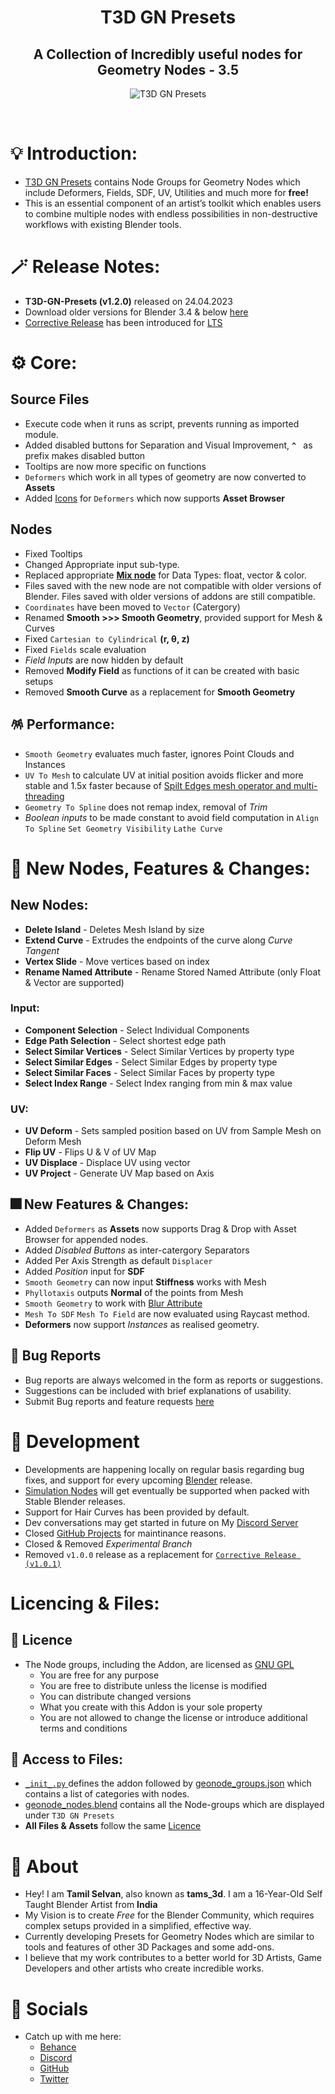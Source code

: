 <div align="center">

# T3D GN Presets
##  A Collection of Incredibly useful nodes for Geometry Nodes - 3.5
![T3D GN Presets](https://user-images.githubusercontent.com/106262964/233781475-2a48c999-f843-476a-a9bb-75e61e0781f4.png)

<br>
</div>

# 💡 Introduction:
* [T3D GN Presets](https://github.com/Tams3d/T3D-GN-Presets/) contains Node Groups for Geometry Nodes which include Deformers, Fields, SDF, UV, Utilities and much more for **free!**
* This is an essential component of an artist’s toolkit which enables users to combine multiple nodes with endless possibilities in non-destructive workflows with existing Blender tools.

# 🪄 Release Notes:
- **T3D-GN-Presets (v1.2.0)** released on 24.04.2023
- Download older versions for Blender 3.4 & below [here](https://github.com/Tams3d/T3D-GN-Presets/releases)    
- [Corrective Release](https://github.com/Tams3d/T3D-GN-Presets/tree/Master#-corrective-releases) has been introduced for [LTS](https://github.com/Tams3d/T3D-GN-Presets/releases/tag/LTS)

# ⚙️ Core:
## Source Files
- Execute code when it runs as script, prevents running as imported module.
- Added disabled buttons for Separation and Visual Improvement, **`^ `** as prefix makes disabled button
- Tooltips are now more specific on functions 
- `Deformers` which work in all types of geometry are now converted to **Assets**
- Added [Icons](https://github.com/Tams3d/T3D-GN-Presets/tree/Master/Icons) for `Deformers` which now supports **Asset Browser**

## Nodes
- Fixed Tooltips
- Changed Appropriate input sub-type.
- Replaced appropriate **[Mix node](https://archive.blender.org/developer/D13749)** for Data Types: float, vector & color.
- Files saved with the new node are not compatible with older versions of Blender. Files saved with older versions of addons are still compatible.
- `Coordinates` have been moved to `Vector` (Catergory)
- Renamed **Smooth >>> Smooth Geometry**, provided support for Mesh & Curves
- Fixed `Cartesian to Cylindrical` **(r, θ, z)**
- Fixed `Fields` scale evaluation
- *Field Inputs* are now hidden by default
- Removed **Modify Field** as functions of it can be created with basic setups
- Removed **Smooth Curve** as a replacement for  **Smooth Geometry**

## 🪅 Performance:
- `Smooth Geometry` evaluates much faster, ignores Point Clouds and Instances
- `UV To Mesh` to calculate UV at initial position avoids flicker and more stable and 1.5x faster because of [Spilt Edges mesh operator and multi-threading](https://projects.blender.org/blender/blender/commit/e83f46ea7630)
- `Geometry To Spline` does not remap index, removal of *Trim* 
- *Boolean inputs* to be made constant to avoid field computation in `Align To Spline` `Set Geometry Visibility` `Lathe Curve`


# 🎉 New Nodes, Features & Changes:
## New Nodes:
- **Delete Island** - Deletes Mesh Island by size
- **Extend Curve** - Extrudes the endpoints of the curve along *Curve Tangent*
- **Vertex Slide** - Move vertices based on index
- **Rename Named Attribute** - Rename Stored Named Attribute (only Float & Vector are supported)

### Input:
- **Component Selection** - Select Individual Components
- **Edge Path Selection** - Select shortest edge path
- **Select Similar Vertices** - Select Similar Vertices by property type
- **Select Similar Edges** - Select Similar Edges by property type
- **Select Similar Faces** - Select Similar Faces by property type
- **Select Index Range** - Select Index ranging from min & max value

### UV:
- **UV Deform** - Sets sampled position based on UV from Sample Mesh on Deform Mesh
- **Flip UV** - Flips U & V of  UV Map
- **UV Displace** - Displace UV using vector
- **UV Project** - Generate UV Map based on Axis

## 🎆 New Features & Changes:
- Added `Deformers` as **Assets** now supports Drag & Drop with Asset Browser for appended nodes.
- Added *Disabled Buttons* as inter-catergory Separators
- Added Per Axis Strength as default `Displacer`
- Added *Position* input for **SDF**
- `Smooth Geometry` can now input **Stiffness** works with Mesh
- `Phyllotaxis`  outputs **Normal** of the points from Mesh
- `Smooth Geometry` to work with [Blur Attribute](https://projects.blender.org/blender/blender/commit/d68c47ff347bbb3824)
- `Mesh To SDF` `Mesh To Field` are now evaluated using Raycast method.
- **Deformers** now support *Instances* as realised geometry.

## 👻 Bug Reports
- Bug reports are always welcomed in the form as reports or suggestions.
- Suggestions can be included with brief explanations of usability.
- Submit Bug reports and feature requests [here](https://github.com/Tams3d/T3D-GN-Presets/issues)

# 🎯 Development
- Developments are happening locally on regular basis regarding bug fixes, and support for every upcoming [Blender](https://www.blender.org/) release.
- [Simulation Nodes](https://builder.blender.org/download/experimental/geometry-nodes-simulation/)  will get eventually be supported when packed with Stable Blender releases. 
- Support for Hair Curves has been provided by default. 
- Dev conversations may get started in future on My [Discord Server](https://discord.gg/TNgzbZCdnY)
- Closed [GitHub Projects](https://github.com/users/Tams3d/projects/2/views/1) for maintinance reasons.
- Closed & Removed *Experimental Branch*
- Removed `v1.0.0` release as a replacement for [`Corrective Release (v1.0.1)`](https://github.com/Tams3d/T3D-GN-Presets/releases/tag/v1.0.1)

# Licencing & Files:
## 📄 Licence
- The Node groups, including the Addon, are licensed as [GNU GPL](https://github.com/Tams3d/T3D-GN-Presets/blob/Master/LICENSE)
  * You are free for any purpose
  * You are free to distribute unless the license is modified
  * You can distribute changed versions
  * What you create with this Addon is your sole property
  * You are not allowed to change the license or introduce additional terms and conditions


## 📂 Access to Files:
- [ `_init_.py` ](https://github.com/Tams3d/T3D-GN-Presets/blob/Master/__init__.py) defines the addon followed by [geonode_groups.json](https://github.com/Tams3d/T3D-GN-Presets/blob/Master/geonode_groups.json) which contains a list of categories with nodes.
- [geonode_nodes.blend](https://github.com/Tams3d/T3D-GN-Presets/blob/Master/geonode_nodes.blend) contains all the Node-groups which are displayed under `T3D GN Presets` 
- **All Files & Assets** follow the same [Licence](https://github.com/Tams3d/T3D-GN-Presets/blob/Master/README.md#licencing--files)

# 🦄 About 
  - Hey! I am **Tamil Selvan**, also known as **tams_3d**. I am a 16-Year-Old Self Taught Blender Artist from **India**
  - My Vision is to create *Free* for the Blender Community, which requires complex setups provided in a simplified, effective way.
  - Currently developing Presets for Geometry Nodes which are similar to tools and features of other 3D Packages and some add-ons.
  - I believe that my work contributes to a better world for 3D Artists, Game Developers and other artists who create incredible works.
  
  # 🥂 Socials
  - Catch up with me here:
    * [Behance](https://www.behance.net/tamilselvan3d)
    * [Discord](https://discord.gg/TNgzbZCdnY)
    * [GitHub](https://github.com/Tams3d)
    * [Twitter](https://twitter.com/Tams_3d)
